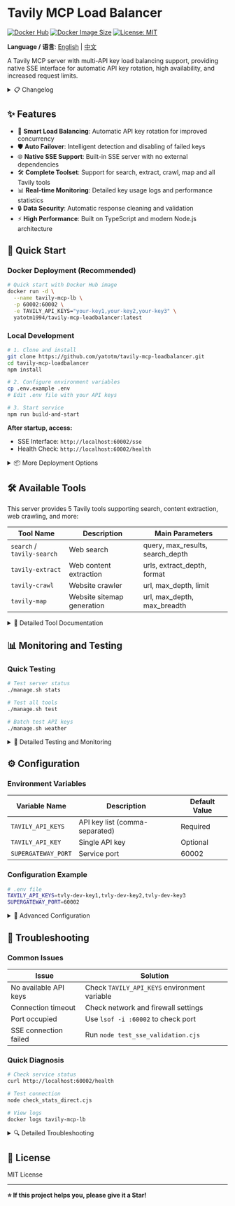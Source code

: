 # Tavily MCP Load Balancer

[![Docker Hub](https://img.shields.io/docker/pulls/yatotm1994/tavily-mcp-loadbalancer?style=flat-square)](https://hub.docker.com/r/yatotm1994/tavily-mcp-loadbalancer)
[![Docker Image Size](https://img.shields.io/docker/image-size/yatotm1994/tavily-mcp-loadbalancer?style=flat-square)](https://hub.docker.com/r/yatotm1994/tavily-mcp-loadbalancer)
[![License: MIT](https://img.shields.io/badge/License-MIT-yellow.svg)](https://opensource.org/licenses/MIT)

**Language / 语言**: [English](./README_EN.md) | [中文](./README.md)

A Tavily MCP server with multi-API key load balancing support, providing native SSE interface for automatic API key rotation, high availability, and increased request limits.

<details>
<summary>📋 Changelog</summary>

### v2.0.0 (2025-08-12)
- 🔄 **Architecture Refactor**: Migrated from supergateway dependency to native SSE implementation
- 🛠️ **Tool Updates**: Synced with latest Tavily MCP toolset, added tavily-crawl and tavily-map
- 📊 **Enhanced Monitoring**: Added detailed API key usage logs and rotation status
- 🔒 **Security Improvements**: Enhanced response data cleaning and character encoding handling
- 📝 **Documentation Rewrite**: Complete README rewrite with optimized project structure

### v1.0.0 (2025-08-05)
- 🚀 **Initial Release**: Supergateway-based Tavily MCP load balancer
- 🔄 **Load Balancing**: Implemented multi-API key rotation mechanism
- 🛡️ **Failover**: Automatic disabled key detection and failover

</details>

## ✨ Features

- 🔄 **Smart Load Balancing**: Automatic API key rotation for improved concurrency
- 🛡️ **Auto Failover**: Intelligent detection and disabling of failed keys
- 🌐 **Native SSE Support**: Built-in SSE server with no external dependencies
- 🛠️ **Complete Toolset**: Support for search, extract, crawl, map and all Tavily tools
- 📊 **Real-time Monitoring**: Detailed key usage logs and performance statistics
- 🔒 **Data Security**: Automatic response cleaning and validation
- ⚡ **High Performance**: Built on TypeScript and modern Node.js architecture

## 🚀 Quick Start

### Docker Deployment (Recommended)

```bash
# Quick start with Docker Hub image
docker run -d \
  --name tavily-mcp-lb \
  -p 60002:60002 \
  -e TAVILY_API_KEYS="your-key1,your-key2,your-key3" \
  yatotm1994/tavily-mcp-loadbalancer:latest
```

### Local Development

```bash
# 1. Clone and install
git clone https://github.com/yatotm/tavily-mcp-loadbalancer.git
cd tavily-mcp-loadbalancer
npm install

# 2. Configure environment variables
cp .env.example .env
# Edit .env file with your API keys

# 3. Start service
npm run build-and-start
```

**After startup, access:**
- SSE Interface: `http://localhost:60002/sse`
- Health Check: `http://localhost:60002/health`

<details>
<summary>📦 More Deployment Options</summary>

#### Docker Compose Deployment

```bash
# 1. Clone project
git clone https://github.com/yatotm/tavily-mcp-loadbalancer.git
cd tavily-mcp-loadbalancer

# 2. Configure environment variables
cp .env.example .env
# Edit .env file

# 3. Start service
docker-compose up -d

# 4. View logs
docker-compose logs -f
```

#### Custom Docker Build

```bash
# Build image
docker build -t tavily-mcp-loadbalancer .

# Run container
docker run -d \
  --name tavily-mcp-lb \
  -p 60002:60002 \
  -e TAVILY_API_KEYS="your-key1,your-key2,your-key3" \
  tavily-mcp-loadbalancer
```

#### Development Mode

```bash
# Development mode with hot reload
npm run dev

# Step-by-step execution
npm run build
npm run start-gateway

# Using script
./start.sh
```

</details>

## 🛠️ Available Tools

This server provides 5 Tavily tools supporting search, content extraction, web crawling, and more:

| Tool Name | Description | Main Parameters |
|-----------|-------------|-----------------|
| `search` / `tavily-search` | Web search | query, max_results, search_depth |
| `tavily-extract` | Web content extraction | urls, extract_depth, format |
| `tavily-crawl` | Website crawler | url, max_depth, limit |
| `tavily-map` | Website sitemap generation | url, max_depth, max_breadth |

<details>
<summary>📖 Detailed Tool Documentation</summary>

### Interface Description

**SSE Interface**: `http://localhost:60002/sse`  
**Message Interface**: `http://localhost:60002/message`  
**Health Check**: `http://localhost:60002/health`

### Tool Parameter Details

#### 1. search / tavily-search - Web Search
```json
{
  "name": "search",
  "arguments": {
    "query": "OpenAI GPT-4",
    "search_depth": "basic",
    "topic": "general", 
    "max_results": 10,
    "start_date": "2024-01-01",
    "end_date": "2024-12-31",
    "country": "US",
    "include_favicon": false
  }
}
```

#### 2. tavily-extract - Web Content Extraction
```json
{
  "name": "tavily-extract",
  "arguments": {
    "urls": ["https://example.com/article"],
    "extract_depth": "basic",
    "format": "markdown",
    "include_favicon": false
  }
}
```

#### 3. tavily-crawl - Website Crawler
```json
{
  "name": "tavily-crawl",
  "arguments": {
    "url": "https://example.com",
    "max_depth": 2,
    "max_breadth": 20,
    "limit": 50,
    "instructions": "Focus on technical content",
    "select_paths": ["/docs", "/api"],
    "select_domains": ["example.com"],
    "allow_external": false,
    "categories": ["technology"],
    "extract_depth": "basic",
    "format": "markdown",
    "include_favicon": false
  }
}
```

#### 4. tavily-map - Website Sitemap Generation
```json
{
  "name": "tavily-map",
  "arguments": {
    "url": "https://example.com",
    "max_depth": 1,
    "max_breadth": 20,
    "limit": 50,
    "instructions": "Map the main structure",
    "select_paths": ["/"],
    "select_domains": ["example.com"],
    "allow_external": false,
    "categories": ["general"]
  }
}
```

### Direct MCP Usage

```bash
# Direct MCP protocol usage (stdio)
node dist/index.js
```

</details>

## 📊 Monitoring and Testing

### Quick Testing

```bash
# Test server status
./manage.sh stats

# Test all tools
./manage.sh test

# Batch test API keys
./manage.sh weather
```

<details>
<summary>🔧 Detailed Testing and Monitoring</summary>

### Management Scripts

```bash
# Test server connection status
./manage.sh stats

# Test all tool functionality
./manage.sh test

# Batch weather search test (test all API keys)
./manage.sh weather

# Show help information
./manage.sh help
```

### Node.js Test Scripts

```bash
# Test server connection
node check_stats_direct.cjs

# Run tool tests
node test_tools_direct.cjs

# Batch weather search test
node test_weather_search.cjs

# Test SSE connection and data security
node test_sse_validation.cjs
```

### Monitoring Output Examples

#### Server Status Check
```
✅ Connection successful
📊 Tavily MCP Load Balancer Status:
✅ Search function normal
Search result length: 2847 characters
```

#### API Key Rotation Logs
```
[INFO] Using API key: tvly-dev-T... (Key 1/10)
[INFO] API key tvly-dev-T... request successful
[INFO] Using API key: tvly-dev-Y... (Key 2/10)
[INFO] API key tvly-dev-Y... request successful
```

</details>

## ⚙️ Configuration

### Environment Variables

| Variable Name | Description | Default Value |
|---------------|-------------|---------------|
| `TAVILY_API_KEYS` | API key list (comma-separated) | Required |
| `TAVILY_API_KEY` | Single API key | Optional |
| `SUPERGATEWAY_PORT` | Service port | 60002 |

### Configuration Example

```bash
# .env file
TAVILY_API_KEYS=tvly-dev-key1,tvly-dev-key2,tvly-dev-key3
SUPERGATEWAY_PORT=60002
```

<details>
<summary>🔧 Advanced Configuration</summary>

### Docker Environment Variables

```bash
# Docker runtime settings
docker run -e "TAVILY_API_KEYS=key1,key2,key3" \
           -e "SUPERGATEWAY_PORT=60002" \
           yatotm1994/tavily-mcp-loadbalancer:latest
```

### Development Environment Configuration

```bash
# Development environment variables
export TAVILY_API_KEYS="tvly-dev-key1,tvly-dev-key2"
export SUPERGATEWAY_PORT=60002

# Or use .env file
cp .env.example .env
# Edit .env file
```

### SSE Connection Testing

Verify SSE connection and data security:

```bash
# Run SSE connection test
node test_sse_validation.cjs
```

Test content:
- ✅ SSE connection establishment and session management
- ✅ JSON-RPC message sending and receiving
- ✅ Response data security validation
- ✅ Control character and special character handling
- ✅ Large data response processing
- ✅ Error handling and logging

</details>

## 🔧 Troubleshooting

### Common Issues

| Issue | Solution |
|-------|----------|
| No available API keys | Check `TAVILY_API_KEYS` environment variable |
| Connection timeout | Check network and firewall settings |
| Port occupied | Use `lsof -i :60002` to check port |
| SSE connection failed | Run `node test_sse_validation.cjs` |

### Quick Diagnosis

```bash
# Check service status
curl http://localhost:60002/health

# Test connection
node check_stats_direct.cjs

# View logs
docker logs tavily-mcp-lb
```

<details>
<summary>🔍 Detailed Troubleshooting</summary>

### Local Runtime Issues

1. **No available API keys**
   - Check environment variables: `echo $TAVILY_API_KEYS`
   - Ensure key format is correct (should start with `tvly-`)
   - Use `node check_stats_direct.cjs` to test connection

2. **API key errors or disabled**
   - Check error information in server logs
   - Use `./manage.sh weather` to batch test all keys
   - Check if key quota is exhausted

3. **Connection timeout or network issues**
   - Check network connection and firewall settings
   - Confirm Tavily API service is normal
   - Try reducing concurrent request count

4. **SSE connection issues**
   - Use `node test_sse_validation.cjs` to test SSE connection
   - Check if port 60002 is occupied: `lsof -i :60002`
   - Confirm server has started normally

### Docker Related Issues

| Issue | Solution |
|-------|----------|
| Build failed | `docker system prune -f` to clean cache |
| Container startup failed | `docker logs tavily-mcp-lb` to view logs |
| Environment variables invalid | Check `.env` file format |
| Health check failed | `curl http://localhost:60002/health` |

### Docker Debug Commands

```bash
# View container logs
docker logs -f tavily-mcp-lb

# Enter container for debugging
docker exec -it tavily-mcp-lb sh

# Check environment variables
docker exec tavily-mcp-lb env | grep TAVILY
```

</details>

## 📄 License

MIT License

---

**⭐ If this project helps you, please give it a Star!**
